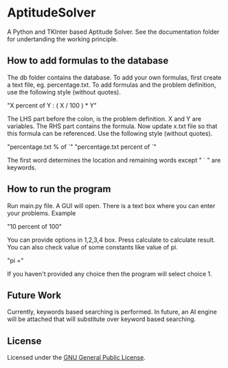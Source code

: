 # AptitudeSolver

A Python and TKInter based Aptitude Solver.
See the documentation folder for undertanding the working principle.

## How to add formulas to the database

The db folder contains the database. To add your own formulas, first create a text file, eg. percentage.txt.
To add formulas and the problem definition, use the following style (without quotes).

"X percent of Y : ( X / 100 ) * Y"

The LHS part before the colon, is the problem definition. X and Y are variables. The RHS part contains the formula.
Now update x.txt file so that this formula can be referenced. Use the following style (without quotes).

"percentage.txt % of \`"
"percentage.txt percent of \`"

The first word determines the location and remaining words except " \` " are keywords.

## How to run the program

Run main.py file. A GUI will open. There is a text box where you can enter your problems. Example

"10 percent of 100"

You can provide options in 1,2,3,4 box. Press calculate to calculate result.
You can also check value of some constants like value of pi.

"pi ="

If you haven't provided any choice then the program will select choice 1.

## Future Work

Currently, keywords based searching is performed. In future, an AI engine will be attached that will substitute over 
keyword based searching.

## License

Licensed under the [GNU General Public License](LICENSE).
